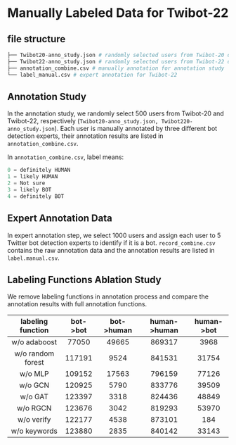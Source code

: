 # Manually Labeled Data for Twibot-22 

## file structure 

```python
├── Twibot20-anno_study.json # randomly selected users from Twibot-20 dataset
├── Twibot22-anno_study.json # randomly selected users from Twibot-22 dataset
├── annotation_combine.csv # manually annotation for annotation study
└── label_manual.csv # expert annotation for Twibot-22
```

## Annotation Study 
  
In the annotation study, we randomly select 500 users from Twibot-20 and Twibot-22, respectively (```Twibot20-anno_study.json, Twibot220-anno_study.json```). Each user is manually annotated by three different bot detection experts, their annotation results are listed in ```annotation_combine.csv```.

In ```annotation_combine.csv```, label means:
```python
0 = definitely HUMAN
1 = likely HUMAN
2 = Not sure
3 = likely BOT
4 = definitely BOT
```

## Expert Annotation Data

In expert annotation step, we select 1000 users and assign each user to 5 Twitter bot detection experts to identify if it is a bot. ```record_combine.csv``` contains the raw annotation data and the annotation results are listed in ```label.manual.csv```.


## Labeling Functions Ablation Study
We remove labeling functions in annotation process and compare the annotation results with full annotation functions.
 
|  labeling function   |  bot->bot | bot->human | human->human | human->bot |
|  :----:  | :----:  | :----: | :----: | :----: |
|w/o  adaboost|77050|49665|869317| 3968 |
|w/o random forest|117191|9524|841531|31754|
|w/o MLP|109152|17563|796159|77126|
|w/o GCN|120925|5790|833776|39509|
|w/o GAT|123397|3318|824436|48849|
|w/o RGCN|123676|3042|819293|53970|
|w/o verify|122177|4538|873101|184|
|w/o keywords|123880|2835|840142|33143|
